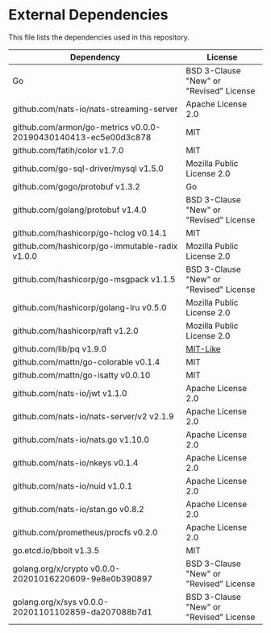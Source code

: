 # External Dependencies

This file lists the dependencies used in this repository.

| Dependency | License |
|-|-|
| Go | BSD 3-Clause "New" or "Revised" License |
| github.com/nats-io/nats-streaming-server | Apache License 2.0 |
| github.com/armon/go-metrics v0.0.0-20190430140413-ec5e00d3c878 | MIT |
| github.com/fatih/color v1.7.0 | MIT |
| github.com/go-sql-driver/mysql v1.5.0 | Mozilla Public License 2.0 |
| github.com/gogo/protobuf v1.3.2 | Go |
| github.com/golang/protobuf v1.4.0 | BSD 3-Clause "New" or "Revised" License |
| github.com/hashicorp/go-hclog v0.14.1 | MIT |
| github.com/hashicorp/go-immutable-radix v1.0.0 | Mozilla Public License 2.0 |
| github.com/hashicorp/go-msgpack v1.1.5 | BSD 3-Clause "New" or "Revised" License |
| github.com/hashicorp/golang-lru v0.5.0 | Mozilla Public License 2.0 |
| github.com/hashicorp/raft v1.2.0 | Mozilla Public License 2.0 |
| github.com/lib/pq v1.9.0 | [MIT-Like](https://github.com/lib/pq/blob/master/LICENSE.md) |
| github.com/mattn/go-colorable v0.1.4 | MIT |
| github.com/mattn/go-isatty v0.0.10 | MIT |
| github.com/nats-io/jwt v1.1.0 | Apache License 2.0 |
| github.com/nats-io/nats-server/v2 v2.1.9 | Apache License 2.0 |
| github.com/nats-io/nats.go v1.10.0 | Apache License 2.0 |
| github.com/nats-io/nkeys v0.1.4 | Apache License 2.0 |
| github.com/nats-io/nuid v1.0.1 | Apache License 2.0 |
| github.com/nats-io/stan.go v0.8.2 | Apache License 2.0 |
| github.com/prometheus/procfs v0.2.0 | Apache License 2.0 |
| go.etcd.io/bbolt v1.3.5 | MIT |
| golang.org/x/crypto v0.0.0-20201016220609-9e8e0b390897 | BSD 3-Clause "New" or "Revised" License |
| golang.org/x/sys v0.0.0-20201101102859-da207088b7d1 | BSD 3-Clause "New" or "Revised" License |
